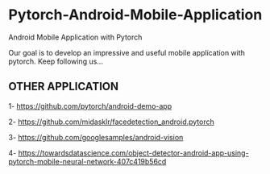 # Pytorch-Android-Mobile-Application
Android Mobile Application with Pytorch

Our goal is to develop an impressive and useful mobile application with pytorch. Keep following us...

## OTHER APPLICATION

1- https://github.com/pytorch/android-demo-app

2- https://github.com/midasklr/facedetection_android.pytorch

3- https://github.com/googlesamples/android-vision

4- https://towardsdatascience.com/object-detector-android-app-using-pytorch-mobile-neural-network-407c419b56cd





